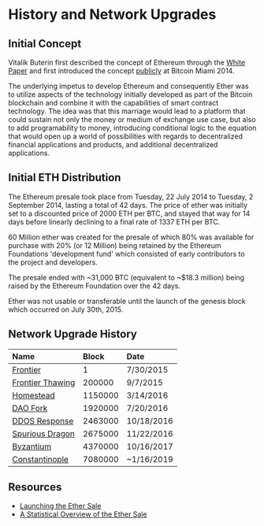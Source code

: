 # History and Network Upgrades

## Initial Concept

Vitalik Buterin first described the concept of Ethereum through the [White Paper](https://github.com/ethereum/wiki/wiki/White-Paper) and first introduced the concept [publicly](https://www.youtube.com/watch?v=l9dpjN3Mwps&t=1s) at Bitcoin Miami 2014.

The underlying impetus to develop Ethereum and consequently Ether was to utilize aspects of the technology initially developed as part of the Bitcoin blockchain and combine it with the capabilities of smart contract technology. The idea was that this marriage would lead to a platform that could sustain not only the money or medium of exchange use case, but also to add programability to money, introducing conditional logic to the equation that would open up a world of possibilities with regards to decentralized financial applications and products, and additional decentralized applications.

## Initial ETH Distribution

The Ethereum presale took place from Tuesday, 22 July 2014 to Tuesday, 2 September 2014, lasting a total of 42 days. The price of ether was initially set to a discounted price of 2000 ETH per BTC, and stayed that way for 14 days before linearly declining to a final rate of 1337 ETH per BTC.

60 Million ether was created for the presale of which 80% was available for purchase with 20% \(or 12 Million\) being retained by the Ethereum Foundations 'development fund' which consisted of early contributors to the project and developers.

The presale ended with ~31,000 BTC \(equivalent to ~$18.3 million\) being raised by the Ethereum Foundation over the 42 days.

Ether was not usable or transferable until the launch of the genesis block which occurred on July 30th, 2015.

## Network Upgrade History

| Name | Block | Date |
| :--- | :--- | :--- |
| [Frontier](https://blog.ethereum.org/2015/07/30/ethereum-launches/) | 1 | 7/30/2015 |
| [Frontier Thawing](https://blog.ethereum.org/2015/08/04/the-thawing-frontier/) | 200000 | 9/7/2015 |
| [Homestead](https://blog.ethereum.org/2016/02/29/homestead-release/) | 1150000 | 3/14/2016 |
| [DAO Fork](https://blog.ethereum.org/2016/07/20/hard-fork-completed/) | 1920000 | 7/20/2016 |
| [DDOS Response](https://blog.ethereum.org/2016/10/13/announcement-imminent-hard-fork-eip150-gas-cost-changes/) | 2463000 | 10/18/2016 |
| [Spurious Dragon](https://blog.ethereum.org/2016/11/18/hard-fork-no-4-spurious-dragon/) | 2675000 | 11/22/2016 |
| [Byzantium](https://blog.ethereum.org/2017/10/12/byzantium-hf-announcement/) | 4370000 | 10/16/2017 |
| [Constantinople](https://github.com/ethereum/pm/wiki/Constantinople-Progress-Tracker) | 7080000 | ~1/16/2019 |

## Resources

* [Launching the Ether Sale](https://blog.ethereum.org/2014/07/22/launching-the-ether-sale/)
* [A Statistical Overview of the Ether Sale](https://blog.ethereum.org/2014/08/08/ether-sale-a-statistical-overview/)

